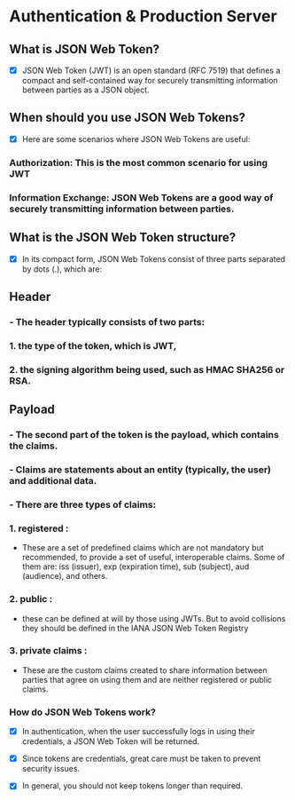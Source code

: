 # Authentication & Production Server
## What is JSON Web Token?

- [x]  JSON Web Token (JWT) is an open standard (RFC 7519) that defines a compact and self-contained way for securely transmitting information between parties as a JSON object. 



## When should you use JSON Web Tokens?
 - [x]  Here are some scenarios where JSON Web Tokens are useful:
### Authorization: This is the most common scenario for using JWT
### Information Exchange: JSON Web Tokens are a good way of securely transmitting information between parties.
## What is the JSON Web Token structure?
 - [x]  In its compact form, JSON Web Tokens consist of three parts separated by dots (.), which are:
## Header
### - The header typically consists of two parts: 
### 1. the type of the token, which is JWT,
### 2.  the signing algorithm being used, such as HMAC SHA256 or RSA.
## Payload
### - The second part of the token is the payload, which contains the claims.
### -  Claims are statements about an entity (typically, the user) and additional data. 
### - There are three types of claims: 
### 1. registered  : 
-  These are a set of predefined claims which are not mandatory but recommended, to provide a set of useful, interoperable claims. Some of them are: iss (issuer), exp (expiration time), sub (subject), aud (audience), and others.
### 2.  public : 
- these can be defined at will by those using JWTs. But to avoid collisions they should be defined in the IANA JSON Web Token Registry 
### 3.  private claims :
-  These are the custom claims created to share information between parties that agree on using them and are neither registered or public claims.

### How do JSON Web Tokens work?
- [x]  In authentication, when the user successfully logs in using their credentials, a JSON Web Token will be returned.
- [x]  Since tokens are credentials, great care must be taken to prevent security issues.
- [x]  In general, you should not keep tokens longer than required.

